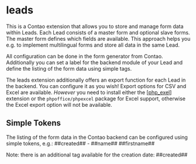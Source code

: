 leads
========

This is a Contao extension that allows you to store and manage form data within Leads. Each
Lead consists of a master form and optional slave forms. The master form defines which fields are 
available. This approach helps you e.g. to implement multilingual forms and store all data in the 
same Lead.

All configuration can be done in the form generator from Contao. Additionally you can set a label 
for the backend module of your Lead and define the listing of the form data using simple tags.

The leads extension additionally offers an export function for each Lead in the backend. You can 
configure it as you wish! Export options for CSV and Excel are available. _However_ you need to 
install either the [[php_exel](https://contao.org/en/extension-list/view/php_excel.en.html)] extension or the `phpoffice/phpexcel` package for Excel support, otherwise the Excel export option will not be 
available. 

Simple Tokens
---
The listing of the form data in the Contao backend can be configured using simple tokens, e.g.:
    ##created## - ##name## ##firstname##

Note: there is an additional tag available for the creation date: ##created##
